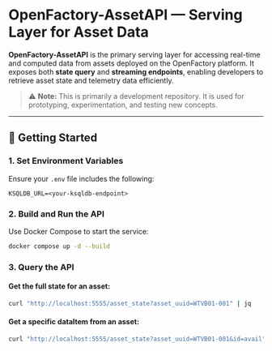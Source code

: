 # OpenFactory-AssetAPI — Serving Layer for Asset Data

**OpenFactory-AssetAPI** is the primary serving layer for accessing real-time and computed data from assets deployed on the OpenFactory platform. It exposes both **state query** and **streaming endpoints**, enabling developers to retrieve asset state and telemetry data efficiently.

> ⚠️ **Note:** This is primarily a development repository. It is used for prototyping, experimentation, and testing new concepts.

---

## 🚀 Getting Started

### 1. Set Environment Variables

Ensure your `.env` file includes the following:

```env
KSQLDB_URL=<your-ksqldb-endpoint>
```

### 2. Build and Run the API

Use Docker Compose to start the service:

```bash
docker compose up -d --build
```

### 3. Query the API

#### Get the full state for an asset:

```bash
curl "http://localhost:5555/asset_state?asset_uuid=WTVB01-001" | jq
```

#### Get a specific dataItem from an asset:

```bash
curl "http://localhost:5555/asset_state?asset_uuid=WTVB01-001&id=avail" | jq
```
